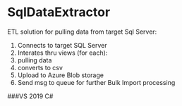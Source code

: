 # SqlDataExtractor

ETL solution for pulling data from target Sql Server:

1. Connects to target SQL Server
2. Interates thru views (for each):
3. pulling data
4. converts to csv
5. Upload to Azure Blob storage
6. Send msg to queue for further Bulk Import processing
   
###VS 2019 C#
